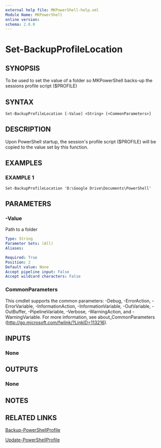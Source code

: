 ```yaml
---
external help file: MKPowerShell-help.xml
Module Name: MKPowerShell
online version:
schema: 2.0.0
---
```


# Set-BackupProfileLocation

## SYNOPSIS
To be used to set the value of a folder so MKPowerShell backs-up the sessions profile script ($PROFILE)

## SYNTAX

```
Set-BackupProfileLocation [-Value] <String> [<CommonParameters>]
```

## DESCRIPTION
Upon PowerShell startup, the session's profile script ($PROFILE) will be copied to the value set by this function.

## EXAMPLES

### EXAMPLE 1
```
Set-BackupProfileLocation 'D:\Google Drive\Documents\PowerShell'
```

## PARAMETERS

### -Value
Path to a folder

```yaml
Type: String
Parameter Sets: (All)
Aliases:

Required: True
Position: 2
Default value: None
Accept pipeline input: False
Accept wildcard characters: False
```

### CommonParameters
This cmdlet supports the common parameters: -Debug, -ErrorAction, -ErrorVariable, -InformationAction, -InformationVariable, -OutVariable, -OutBuffer, -PipelineVariable, -Verbose, -WarningAction, and -WarningVariable. For more information, see about_CommonParameters (http://go.microsoft.com/fwlink/?LinkID=113216).

## INPUTS

### None

## OUTPUTS

### None

## NOTES

## RELATED LINKS

[Backup-PowerShellProfile](https://github.com/marckassay/MKPowerShell/blob/master/docs/Backup-PowerShellProfile.md)

[Update-PowerShellProfile](https://github.com/marckassay/MKPowerShell/blob/master/docs/Update-PowerShellProfile.md)
